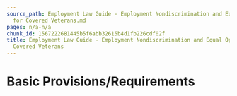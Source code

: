 ```yaml
---
source_path: Employment Law Guide - Employment Nondiscrimination and Equal Opportunity
  for Covered Veterans.md
pages: n/a-n/a
chunk_id: 1567222681445b5f6abb32615b4d1fb226cdf02f
title: Employment Law Guide - Employment Nondiscrimination and Equal Opportunity for
  Covered Veterans
---
```

# Basic Provisions/Requirements
